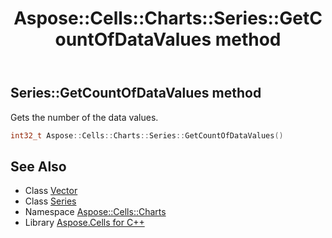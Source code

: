 ﻿---
title: Aspose::Cells::Charts::Series::GetCountOfDataValues method
linktitle: GetCountOfDataValues
second_title: Aspose.Cells for C++ API Reference
description: 'Aspose::Cells::Charts::Series::GetCountOfDataValues method. Gets the number of the data values in C++.'
type: docs
weight: 1600
url: /cpp/aspose.cells.charts/series/getcountofdatavalues/
---
## Series::GetCountOfDataValues method


Gets the number of the data values.

```cpp
int32_t Aspose::Cells::Charts::Series::GetCountOfDataValues()
```

## See Also

* Class [Vector](../../../aspose.cells/vector/)
* Class [Series](../)
* Namespace [Aspose::Cells::Charts](../../)
* Library [Aspose.Cells for C++](../../../)
